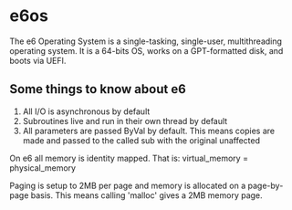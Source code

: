 # e6os
The e6 Operating System is a single-tasking, single-user, multithreading operating system. It is a 64-bits OS, works on a GPT-formatted disk, and boots via UEFI.

## Some things to know about e6
1. All I/O is asynchronous by default
2. Subroutines live and run in their own thread by default
3. All parameters are passed ByVal by default. This means copies are made and passed to the called sub with the original unaffected

On e6 all memory is identity mapped. That is:
	virtual_memory = physical_memory

Paging is setup to 2MB per page and memory is allocated on a page-by-page basis.
This means calling 'malloc' gives a 2MB memory page. 